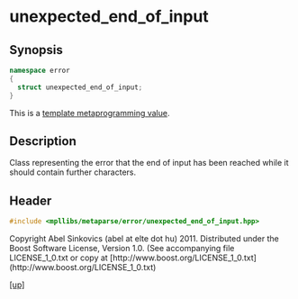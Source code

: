 # unexpected_end_of_input

## Synopsis

```cpp
namespace error
{
  struct unexpected_end_of_input;
}
```

This is a [template metaprogramming value](metaprogramming_value.html).

## Description

Class representing the error that the end of input has been reached while it
should contain further characters.

## Header

```cpp
#include <mpllibs/metaparse/error/unexpected_end_of_input.hpp>
```

<p class="copyright">
Copyright Abel Sinkovics (abel at elte dot hu) 2011.
Distributed under the Boost Software License, Version 1.0.
(See accompanying file LICENSE_1_0.txt or copy at
[http://www.boost.org/LICENSE_1_0.txt](http://www.boost.org/LICENSE_1_0.txt)
</p>

[[up]](reference.html)

